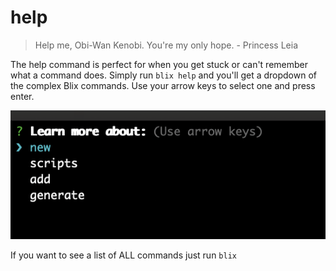# help
> Help me, Obi-Wan Kenobi. You're my only hope. - Princess Leia

The help command is perfect for when you get stuck or can't remember what a command does.
Simply run ```blix help``` and you'll get a dropdown of the complex Blix commands. Use your arrow keys 
to select one and press enter.

![Help Command Example](../assets/help.png)

If you want to see a list of ALL commands just run ```blix```